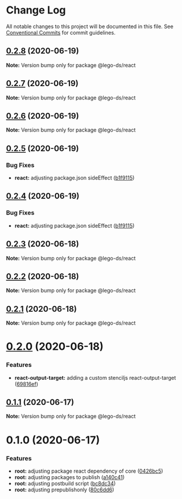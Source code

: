 # Change Log

All notable changes to this project will be documented in this file.
See [Conventional Commits](https://conventionalcommits.org) for commit guidelines.

## [0.2.8](https://github.com/victormath12/lego-ds/compare/@lego-ds/react@0.2.7...@lego-ds/react@0.2.8) (2020-06-19)

**Note:** Version bump only for package @lego-ds/react





## [0.2.7](https://github.com/victormath12/lego-ds/compare/@lego-ds/react@0.2.6...@lego-ds/react@0.2.7) (2020-06-19)

**Note:** Version bump only for package @lego-ds/react





## [0.2.6](https://github.com/victormath12/lego-ds/compare/@lego-ds/react@0.2.5...@lego-ds/react@0.2.6) (2020-06-19)

**Note:** Version bump only for package @lego-ds/react





## [0.2.5](https://github.com/victormath12/lego-ds/compare/@lego-ds/react@0.2.3...@lego-ds/react@0.2.5) (2020-06-19)


### Bug Fixes

* **react:** adjusting package.json sideEffect ([b1f9115](https://github.com/victormath12/lego-ds/commit/b1f911557e5ffe6d1f5c26e44ed88415219db792))





## [0.2.4](https://github.com/victormath12/lego-ds/compare/@lego-ds/react@0.2.3...@lego-ds/react@0.2.4) (2020-06-19)


### Bug Fixes

* **react:** adjusting package.json sideEffect ([b1f9115](https://github.com/victormath12/lego-ds/commit/b1f911557e5ffe6d1f5c26e44ed88415219db792))





## [0.2.3](https://github.com/victormath12/lego-ds/compare/@lego-ds/react@0.2.2...@lego-ds/react@0.2.3) (2020-06-18)

**Note:** Version bump only for package @lego-ds/react





## [0.2.2](https://github.com/victormath12/lego-ds/compare/@lego-ds/react@0.2.1...@lego-ds/react@0.2.2) (2020-06-18)

**Note:** Version bump only for package @lego-ds/react





## [0.2.1](https://github.com/victormath12/lego-ds/compare/@lego-ds/react@0.2.0...@lego-ds/react@0.2.1) (2020-06-18)

**Note:** Version bump only for package @lego-ds/react





# [0.2.0](https://github.com/victormath12/lego-ds/compare/@lego-ds/react@0.1.1...@lego-ds/react@0.2.0) (2020-06-18)


### Features

* **react-output-target:** adding a custom stenciljs react-output-target ([69816ef](https://github.com/victormath12/lego-ds/commit/69816efab5508c4049fd33bf52685be61e8b5710))





## [0.1.1](https://github.com/victormath12/lego-ds/compare/@lego-ds/react@0.1.0...@lego-ds/react@0.1.1) (2020-06-17)

**Note:** Version bump only for package @lego-ds/react





# 0.1.0 (2020-06-17)


### Features

* **root:** adjusting package react dependency of core ([0426bc5](https://github.com/victormath12/lego-ds/commit/0426bc59719a6d3f1960de082dd96ecbef362d3e))
* **root:** adjusting packages to publish ([a140c41](https://github.com/victormath12/lego-ds/commit/a140c412077f2e70800d2479712a76580184bbee))
* **root:** adjusting postbuild script ([bc8dc34](https://github.com/victormath12/lego-ds/commit/bc8dc3434ab219eb7d5aef0f2ad7992be544a8be))
* **root:** adjusting prepublishonly ([80c6dd6](https://github.com/victormath12/lego-ds/commit/80c6dd689bc6c8a2cc26b0860dd0fd7614b17277))
